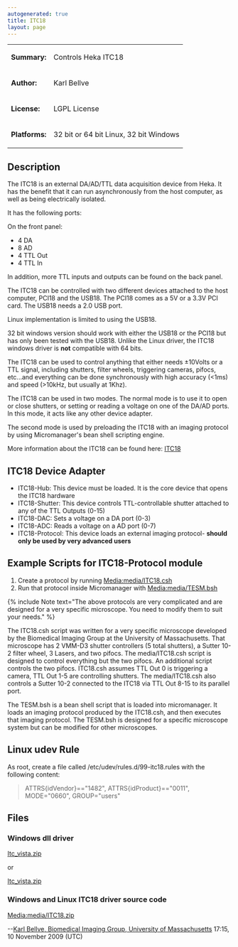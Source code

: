 ```yaml
---
autogenerated: true
title: ITC18
layout: page
---
```


<table>
<tr>
<td markdown="1">

**Summary:**

</td>
<td markdown="1">

Controls Heka ITC18

</td>
</tr>
<tr>
<td markdown="1">

**Author:**

</td>
<td markdown="1">

Karl Bellve

</td>
</tr>
<tr>
<td markdown="1">

**License:**

</td>
<td markdown="1">

LGPL License

</td>
</tr>
<tr>
<td markdown="1">

**Platforms:**

</td>
<td markdown="1">

32 bit or 64 bit Linux, 32 bit Windows

</td>
</tr>
</table>

## Description

The ITC18 is an external DA/AD/TTL data acquisition device from Heka. It
has the benefit that it can run asynchronously from the host computer,
as well as being electrically isolated.

It has the following ports:

On the front panel:

-   4 DA
-   8 AD
-   4 TTL Out
-   4 TTL In

In addition, more TTL inputs and outputs can be found on the back panel.

The ITC18 can be controlled with two different devices attached to the
host computer, PCI18 and the USB18. The PCI18 comes as a 5V or a 3.3V
PCI card. The USB18 needs a 2.0 USB port.

Linux implementation is limited to using the USB18.

32 bit windows version should work with either the USB18 or the PCI18
but has only been tested with the USB18. Unlike the Linux driver, the
ITC18 windows driver is **not** compatible with 64 bits.

The ITC18 can be used to control anything that either needs ±10Volts or
a TTL signal, including shutters, filter wheels, triggering cameras,
pifocs, etc...and everything can be done synchronously with high
accuracy (&lt;1ms) and speed (&gt;10kHz, but usually at 1Khz).

The ITC18 can be used in two modes. The normal mode is to use it to open
or close shutters, or setting or reading a voltage on one of the DA/AD
ports. In this mode, it acts like any other device adapter.

The second mode is used by preloading the ITC18 with an imaging protocol
by using Micromanager's bean shell scripting engine.

More information about the ITC18 can be found here:
[ITC18](http://www.heka.com/physio/equipment/interfaces/itc18.html)

## ITC18 Device Adapter

-   ITC18-Hub: This device must be loaded. It is the core device that
    opens the ITC18 hardware
-   ITC18-Shutter: This device controls TTL-controllable shutter
    attached to any of the TTL Outputs (0-15)
-   ITC18-DAC: Sets a voltage on a DA port (0-3)
-   ITC18-ADC: Reads a voltage on a AD port (0-7)
-   ITC18-Protocol: This device loads an external imaging protocol-
    **should only be used by very advanced users**

## Example Scripts for ITC18-Protocol module

1.  Create a protocol by running
    [Media:media/ITC18.csh](media/ITC18.csh "wikilink")
2.  Run that protocol inside Micromanager with
    [Media:media/TESM.bsh](media/TESM.bsh "wikilink")

{% include Note text="The above protocols are very complicated and are designed for a very specific microscope. You need to modify them to suit your needs." %}

The ITC18.csh script was written for a very specific microscope
developed by the Biomedical Imaging Group at the University of
Massachusetts. That microscope has 2 VMM-D3 shutter controllers (5 total
shutters), a Sutter 10-2 filter wheel, 3 Lasers, and two pifocs. The
media/ITC18.csh script is designed to control everything but the two pifocs.
An additional script controls the two pifocs. ITC18.csh assumes TTL Out
0 is triggering a camera, TTL Out 1-5 are controlling shutters. The
media/ITC18.csh also controls a Sutter 10-2 connected to the ITC18 via TTL Out
8-15 to its parallel port.

The TESM.bsh is a bean shell script that is loaded into micromanager. It
loads an imaging protocol produced by the ITC18.csh, and then executes
that imaging protocol. The TESM.bsh is designed for a specific
microscope system but can be modified for other microscopes.

## Linux udev Rule

As root, create a file called /etc/udev/rules.d/99-itc18.rules with the
following content:

> ATTRS{idVendor}=="1482", ATTRS{idProduct}=="0011", MODE="0660",
> GROUP="users"

## Files

### Windows dll driver

[Itc_vista.zip](http://www.heka.com/download/windows/media/Itc_vista.zip)

or

[Itc_vista.zip](media/Itc_vista.zip "wikilink")

### Windows and Linux ITC18 driver source code

[Media:media/ITC18.zip](media/ITC18.zip "wikilink")

--[Karl Bellve, Biomedical Imaging Group, University of
Massachusetts](User:Kdb "wikilink") 17:15, 10 November 2009 (UTC)

